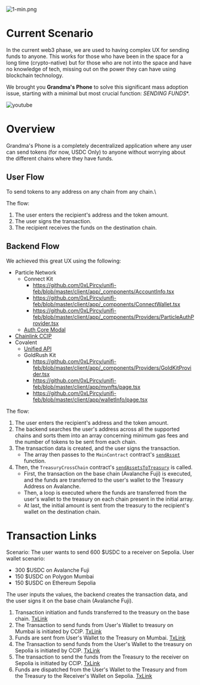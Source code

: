 ![1-min.png](https://cdn.dorahacks.io/static/files/18dbed88495df63c795884f48739066c.png)

# Current Scenario
In the current web3 phase, we are used to having complex UX for sending funds to anyone.
This works for those who have been in the space for a long time (crypto-native) but for those who are not into the space and have no knowledge of tech, missing out on the power they can have using blockchain technology. 

We brought you **Grandma's Phone** to solve this significant mass adoption issue, starting with a minimal but most crucial function: _SENDING FUNDS_*.

![youtube](https://youtu.be/dcpv2h0guv4)

# Overview

Grandma's Phone is a completely decentralized application where any user can send tokens (for now, USDC Only) to anyone without worrying about the different chains where they have funds.

## User Flow 
To send tokens to any address on any chain from any chain.\

The flow:
1. The user enters the recipient's address and the token amount.
2. The user signs the transaction.
3. The recipient receives the funds on the destination chain.

## Backend Flow 
We achieved this great UX using the following: 
- Particle Network
  - Connect Kit
    - https://github.com/0xLPircy/unifi-feb/blob/master/client/app/_components/AccountInfo.tsx
    - https://github.com/0xLPircy/unifi-feb/blob/master/client/app/_components/ConnectWallet.tsx
    - https://github.com/0xLPircy/unifi-feb/blob/master/client/app/_components/Providers/ParticleAuthProvider.tsx
  - [Auth Core Modal](https://github.com/0xLPircy/unifi-feb/blob/master/client/app/_container/dashboard/DeductionSection.tsx#L19C4-L37C37)
- [Chainlink CCIP](https://github.com/0xLPircy/unifi-feb/blob/master/contracts/src/TreasuryCrossChain.sol#L105)
- Covalent 
  - [Unified API](https://github.com/0xLPircy/unifi-feb/blob/master/client/app/api/index.ts)
  - GoldRush Kit
    - https://github.com/0xLPircy/unifi-feb/blob/master/client/app/_components/Providers/GoldKitProvider.tsx
    - https://github.com/0xLPircy/unifi-feb/blob/master/client/app/mynfts/page.tsx
    - https://github.com/0xLPircy/unifi-feb/blob/master/client/app/walletInfo/page.tsx

The flow:
1. The user enters the recipient's address and the token amount.
2. The backend searches the user's address across all the supported chains and sorts them into an array concerning minimum gas fees and the number of tokens to be sent from each chain.
3. The transaction data is created, and the user signs the transaction.
   - The array then passes to the `MainContract` contract's [`sendAsset`](https://github.com/0xLPircy/unifi-feb/blob/019403ac468a00573226fc862fc72e83c2ced137/contracts/src/MainContract.sol#L31) function.
4. Then, the `TreasuryCrossChain` contract's [`sendAssetsToTreasury`](https://github.com/0xLPircy/unifi-feb/blob/019403ac468a00573226fc862fc72e83c2ced137/contracts/src/TreasuryCrossChain.sol#L48) is called.
   - First, the transaction on the base chain (Avalanche Fuji) is executed, and the funds are transferred to the user's wallet to the Treasury Address on Avalanche.
   - Then, a loop is executed where the funds are transferred from the user's wallet to the treasury on each chain present in the initial array.
   - At last, the initial amount is sent from the treasury to the recipient's wallet on the destination chain.

# Transaction Links
Scenario: 
The user wants to send 600 $USDC to a receiver on Sepolia.
User wallet scenario:
- 300 $USDC on Avalanche Fuji
- 150 $USDC on Polygon Mumbai 
- 150 $USDC on Ethereum Sepolia

The user inputs the values, the backend creates the transaction data, and the user signs it on the base chain (Avalanche Fuji). 

1. Transaction initiation and funds transferred to the treasury on the base chain. [TxLink](https://testnet.snowtrace.io/tx/0xb5ca4ded130bcf39a65d55efb40c41f0165e233659925e28b94d9d7ebd8e69e4?chainId=43113)
2. The Transaction to send funds from User's Wallet to treasury on Mumbai is initiated by CCIP. [TxLink](https://ccip.chain.link/msg/0x09315f31042e262f42335a3c0ff38f87f0d41f258027d40013cce27a0bfdfc3a) 
3. Funds are sent from User's Wallet to the Treasury on Mumbai. [TxLink](https://mumbai.polygonscan.com/tx/0x8931c97e85f74a7fa676c3016474f9e0387cd131c2e786ae215d214a25c2cb5f) 
4. The Transaction to send funds from the User's Wallet to the treasury on Sepolia is initiated by CCIP. [TxLink](https://ccip.chain.link/msg/0x4f0613d99364ea2746d53e32accb57b2ff81fda95727ff6d952c4edbbcccb223) 
5. The transaction to send the funds from the Treasury to the receiver on Sepolia is initiated by CCIP. [TxLink](https://ccip.chain.link/msg/0xe5bdd7903457159216be7711b2efbd703ee6f0f33ef4c831aebecc3be2ee483e) 
6. Funds are dispatched from the User's Wallet to the Treasury and from the Treasury to the Receiver's Wallet on Sepolia. [TxLink](https://sepolia.etherscan.io/tx/0xfb7149dd064c676dfdf45a61313810a40493fc40eeeff0a8d03e228b7768bc44)